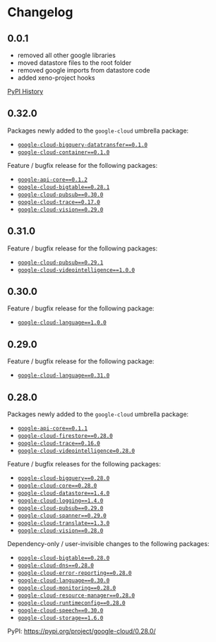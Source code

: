 # Changelog

## 0.0.1
- removed all other google libraries
- moved datastore files to the root folder
- removed google imports from datastore code
- added xeno-project hooks


[PyPI History][1]

[1]: https://pypi.org/project/google-cloud/#history

## 0.32.0

Packages newly added to the `google-cloud` umbrella package:

- [`google-cloud-bigquery-datatransfer==0.1.0`](https://pypi.org/project/google-cloud-bigquery-datatransfer/0.1.0/)
- [`google-cloud-container==0.1.0`](https://pypi.org/project/google-cloud-container/0.1.0/)

Feature / bugfix release for the following packages:

- [`google-api-core==0.1.2`](https://pypi.org/project/google-api-core/0.1.2/)
- [`google-cloud-bigtable==0.28.1`](https://pypi.org/project/google-cloud-bigtable/0.28.1/)
- [`google-cloud-pubsub==0.30.0`](https://pypi.org/project/google-cloud-pubsub/0.30.0/)
- [`google-cloud-trace==0.17.0`](https://pypi.org/project/google-cloud-trace/0.17.0/)
- [`google-cloud-vision==0.29.0`](https://pypi.org/project/google-cloud-vision/0.29.0/)

## 0.31.0

Feature / bugfix release for the following packages:

  *  [`google-cloud-pubsub==0.29.1`](https://pypi.org/project/google-cloud-pubsub/0.29.1/)
  *  [`google-cloud-videointelligence==1.0.0`](https://pypi.org/project/google-cloud-videointelligence/1.0.0/)

## 0.30.0

Feature / bugfix release for the following package:

  *  [`google-cloud-language==1.0.0`](https://pypi.org/project/google-cloud-language/1.0.0/)

## 0.29.0

Feature / bugfix release for the following package:

- [`google-cloud-language==0.31.0`](https://pypi.org/project/google-cloud-language/0.31.0/)

## 0.28.0

Packages newly added to the `google-cloud` umbrella package:

- [`google-api-core==0.1.1`](https://pypi.org/project/google-api-core/0.1.1/)
- [`google-cloud-firestore==0.28.0`](https://pypi.org/project/google-cloud-firestore/0.28.0/)
- [`google-cloud-trace==0.16.0`](https://pypi.org/project/google-cloud-trace/0.16.0/)
- [`google-cloud-videointelligence=0.28.0`](https://pypi.org/project/google-cloud-videointelligence/0.28.0/)

Feature / bugfix releases for the following packages:

- [`google-cloud-bigquery==0.28.0`](https://pypi.org/project/google-cloud-bigquery/0.28.0/)
- [`google-cloud-core==0.28.0`](https://pypi.org/project/google-cloud-core/0.28.0/)
- [`google-cloud-datastore==1.4.0`](https://pypi.org/project/google-cloud-datastore/1.4.0/)
- [`google-cloud-logging==1.4.0`](https://pypi.org/project/google-cloud-logging/1.4.0/)
- [`google-cloud-pubsub==0.29.0`](https://pypi.org/project/google-cloud-pubsub/0.29.0/)
- [`google-cloud-spanner==0.29.0`](https://pypi.org/project/google-cloud-spanner/0.29.0/)
- [`google-cloud-translate==1.3.0`](https://pypi.org/project/google-cloud-translate/1.3.0/)
- [`google-cloud-vision==0.28.0`](https://pypi.org/project/google-cloud-vision/0.28.0/)

Dependency-only / user-invisible changes to the following packages:

- [`google-cloud-bigtable==0.28.0`](https://pypi.org/project/google-cloud-bigtable/0.28.0/)
- [`google-cloud-dns==0.28.0`](https://pypi.org/project/google-cloud-dns/0.28.0/)
- [`google-cloud-error-reporting==0.28.0`](https://pypi.org/project/google-cloud-error-reporting/0.28.0/)
- [`google-cloud-language==0.30.0`](https://pypi.org/project/google-cloud-language/0.30.0/)
- [`google-cloud-monitoring==0.28.0`](https://pypi.org/project/google-cloud-monitoring/0.28.0/)
- [`google-cloud-resource-manager==0.28.0`](https://pypi.org/project/google-cloud-resource-manager/0.28.0/)
- [`google-cloud-runtimeconfig==0.28.0`](https://pypi.org/project/google-cloud-runtimeconfig/0.28.0/)
- [`google-cloud-speech==0.30.0`](https://pypi.org/project/google-cloud-speech/0.30.0/)
- [`google-cloud-storage==1.6.0`](https://pypi.org/project/google-cloud-storage/1.6.0/)

PyPI: https://pypi.org/project/google-cloud/0.28.0/
